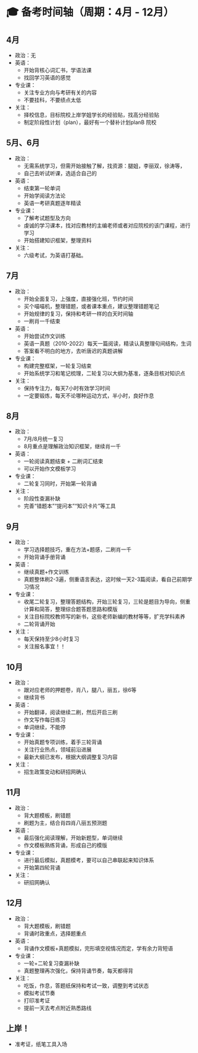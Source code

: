# 🎓 备考时间轴（周期：4月 - 12月）

## 4月
- 政治：无
- 英语：
  - 开始背核心词汇书，学语法课
  - 找回学习英语的感觉
- 专业课：
  - 关注专业方向与考研有关的内容
  - 不要挂科，不要绩点太低
- 关注：
  - 择校信息，目标院校上岸学姐学长的经验贴，找高分经验贴
  - 制定阶段性计划（plan），最好有一个替补计划planB 院校

## 5月、6月
- 政治：
  - 无需系统学习，但需开始接触了解，找资源：腿姐，李丽双，徐涛等，
  - 自己去听试听课，选适合自己的
- 英语：
  - 结束第一轮单词
  - 开始学阅读方法论
  - 英语一考研真题逐年精读
- 专业课：
  - 了解考试题型及方向
  - 虔诚的学习课本，找对应教材的主编老师或者对应院校的该门课程，进行学习
  - 开始搭建知识框架，整理资料
- 关注：
  - 六级考试，为英语打基础。

## 7月
- 政治：
  - 开始全面复习，上强度，直接强化班，节约时间
  - 买个喵喵机，整理错题，或者课本重点，建议整理错题笔记
  - 开始规律的复习，保持和考研一样的白天时间轴
  - 一刷肖一千结束
- 英语：
  - 开始尝试作文训练
  - 英语一真题（2010-2022）每天一篇阅读，精读认真整理句间结构，生词
  - 答案看不明白的地方，去听唐迟的真题讲解
- 专业课：
  - 构建完整框架，一轮复习结束
  - 开始系统学习和笔记梳理，二轮复习以大纲为基准，逐条目核对知识点
- 关注：
  - 保持专注力，每天7小时有效学习时间
  - 一定要锻炼，每天不论哪种运动方式，半小时，良好作息

## 8月
- 政治：
  - 7月/8月统一复习
  - 8月重点是理解政治知识框架，继续肖一千
- 英语：
  - 一轮阅读真题结束 + 二刷词汇结束
  - 可以开始作文模板学习
- 专业课：
  - 二轮复习同时，开始第一轮背诵
- 关注：
  - 阶段性查漏补缺
  - 完善“错题本”“提问本”“知识卡片”等工具

## 9月
- 政治：
  - 学习选择题技巧，重在方法+题感，二刷肖一千
  - 开始背诵手册背诵
- 英语：
  - 继续真题+作文训练
  - 真题整体刷2-3遍，侧重语言表达，这时候一天2-3篇阅读，看自己前期学习情况
- 专业课：
  - 收尾二轮复习，整理答题结构，开始三轮复习，三轮是题目为导向，侧重计算和简答，整理综合题答题思路和模版
  - 关注目标院校教师写的新书，这些老师新编的教材等等，扩充学科素养
  - 二轮背诵开始
- 关注：
  - 每天保持至少8小时复习
  - 关注报名事宜！！

## 10月
- 政治：
  - 跟对应老师的押题卷，肖八，腿八，丽五，徐6等
  - 继续背书
- 英语：
  - 开始翻译，阅读继续二刷，然后开启三刷
  - 作文写作每日练习
  - 单词继续，不能停
- 专业课：
  - 开始真题专项训练，着手三轮背诵
  - 关注行业热点，领域前沿进展
  - 最新大纲已发布，根据大纲调整复习内容
- 关注：
  - 招生政策变动和研招网确认

## 11月
- 政治：
  - 背大题模板，刷错题
  - 刷题为主，结合肖四肖八丽五预测题
- 英语：
  - 最后强化阅读理解，开始新题型，单词继续
  - 作文模板熟练背诵，形成自己的模版
- 专业课：
  - 进行最后模拟，真题模考，要可以自己串联起来知识体系
  - 开始第四轮背诵
- 关注：
  - 研招网确认

## 12月
- 政治：
  - 背大题模板，刷错题
  - 背诵时政重点，选择题重点
- 英语：
  - 背诵作文模板+真题模拟，完形填空视情况而定，学有余力背短语
- 专业课：
  - 一轮+二轮复习查漏补缺
  - 真题整理再次强化，保持背诵节奏，每天都得背
- 关注：
  - 吃饭，作息，答题纸保持和考试一致，调整到考试状态
  - 模拟考试节奏
  - 打印准考证
  - 提前一天去考点附近熟悉路线

## 上岸！
- 准考证，纸笔工具入场
